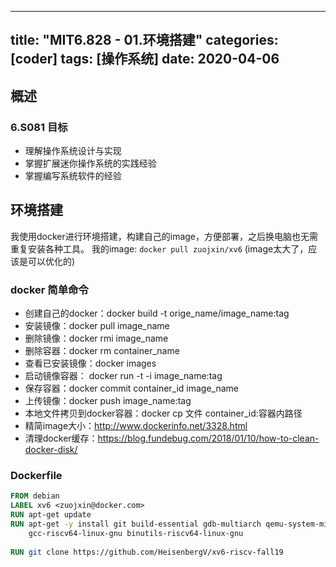 
---
title: "MIT6.828 - 01.环境搭建"
categories: [coder]
tags: [操作系统]
date: 2020-04-06
---

## 概述
### 6.S081 目标
- 理解操作系统设计与实现
- 掌握扩展迷你操作系统的实践经验
- 掌握编写系统软件的经验


## 环境搭建
我使用docker进行环境搭建，构建自己的image，方便部署，之后换电脑也无需重复安装各种工具。
我的image: `docker pull zuojxin/xv6` (image太大了，应该是可以优化的)

### docker 简单命令
- 创建自己的docker：docker build -t orige_name/image_name:tag
- 安装镜像：docker pull image_name  
- 删除镜像：docker rmi image_name
- 删除容器：docker rm container_name
- 查看已安装镜像：docker images
- 启动镜像容器： docker run -t -i image_name:tag 
- 保存容器：docker commit container_id image_name
- 上传镜像：docker push image_name:tag  
- 本地文件拷贝到docker容器：docker cp 文件 container_id:容器内路径
- 精简image大小：http://www.dockerinfo.net/3328.html
- 清理docker缓存：https://blog.fundebug.com/2018/01/10/how-to-clean-docker-disk/

### Dockerfile
```dockerfile
FROM debian
LABEL xv6 <zuojxin@docker.com>
RUN apt-get update 
RUN apt-get -y install git build-essential gdb-multiarch qemu-system-misc \
    gcc-riscv64-linux-gnu binutils-riscv64-linux-gnu 
    
RUN git clone https://github.com/HeisenbergV/xv6-riscv-fall19
```
